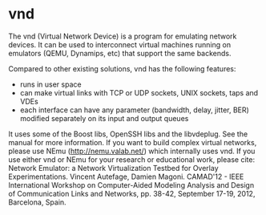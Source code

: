 vnd
===

The vnd (Virtual Network Device) is a program for emulating network devices.
It can be used to interconnect virtual machines running on emulators (QEMU, Dynamips, etc) 
that support the same backends.

Compared to other existing solutions, vnd has the following features:
- runs in user space
- can make virtual links with TCP or UDP sockets, UNIX sockets, taps and VDEs
- each interface can have any parameter (bandwidth, delay, jitter, BER) modified 
separately on its input and output queues

It uses some of the Boost libs, OpenSSH libs and the libvdeplug.
See the manual for more information.
If you want to build complex virtual networks, please use NEmu (http://nemu.valab.net/) which internally uses vnd.
If you use either vnd or NEmu for your research or educational work, please cite:
    Network Emulator: a Network Virtualization Testbed for Overlay Experimentations.
    Vincent Autefage, Damien Magoni.
    CAMAD'12 - IEEE International Workshop on Computer-Aided Modeling Analysis and 
    Design of Communication Links and Networks,
    pp. 38-42, September 17-19, 2012, Barcelona, Spain.
